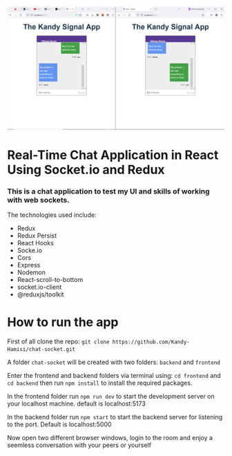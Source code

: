 ![banner](frontend/public/screenshot.png)

# Real-Time Chat Application in React Using Socket.io and Redux
### This is a chat application to test my UI and skills of working with web sockets.
The technologies used include:
- Redux
- Redux Persist
- React Hooks
- Socke.io
- Cors
- Express
- Nodemon
- React-scroll-to-bottom
- socket.io-client
- @reduxjs/toolkit

# How to run the app

First of all clone the repo: `git clone https://github.com/Kandy-Hamisi/chat-socket.git`

A folder `chat-socket` will be created with two folders: `backend` and `frontend`

Enter the frontend and backend folders via terminal using: `cd frontend` and `cd backend` then run `npm install` to install the required packages.

In the frontend folder run `npm run dev` to start the development server on your localhost machine. default is localhost:5173

In the backend folder run `npm start` to start the backend server for listening to the port. Default is localhost:5000

Now open two different browser windows, login to the room and enjoy a seemless conversation with your peers or yourself
